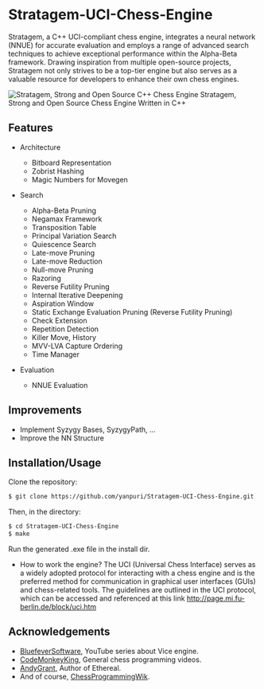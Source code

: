 # Stratagem-UCI-Chess-Engine
Stratagem, a C++ UCI-compliant chess engine, integrates a neural network (NNUE) for accurate evaluation and employs a range of advanced search techniques to achieve exceptional performance within the Alpha-Beta framework. Drawing inspiration from multiple open-source projects, Stratagem not only strives to be a top-tier engine but also serves as a valuable resource for developers to enhance their own chess engines.

![Stratagem, Strong and Open Source C++ Chess Engine](https://github.com/yanpuri/Stratagem-UCI-Chess-Engine/assets/121260820/6cee1812-570d-43db-bf75-92201a4acbda)
Stratagem, Strong and Open Source Chess Engine Written in C++


## Features
* Architecture
  * Bitboard Representation
  * Zobrist Hashing
  * Magic Numbers for Movegen

* Search 
  * Alpha-Beta Pruning
  * Negamax Framework
  * Transposition Table
  * Principal Variation Search
  * Quiescence Search
  * Late-move Pruning
  * Late-move Reduction
  * Null-move Pruning
  * Razoring
  * Reverse Futility Pruning
  * Internal Iterative Deepening
  * Aspiration Window
  * Static Exchange Evaluation Pruning (Reverse Futility Pruning)
  * Check Extension
  * Repetition Detection
  * Killer Move, History
  * MVV-LVA Capture Ordering
  * Time Manager
  
* Evaluation
  * NNUE Evaluation

## Improvements
  * Implement Syzygy Bases, SyzygyPath, ...
  * Improve the NN Structure
    
 ## Installation/Usage
 Clone the repository:

```bash
$ git clone https://github.com/yanpuri/Stratagem-UCI-Chess-Engine.git
```
Then, in the directory:
```bash
$ cd Stratagem-UCI-Chess-Engine
$ make
```
Run the generated .exe file in the install dir.
 
* How to work the engine?
The UCI (Universal Chess Interface) serves as a widely adopted protocol for interacting with a chess engine and is the preferred method for communication in graphical user interfaces (GUIs) and chess-related tools. The guidelines are outlined in the UCI protocol, which can be accessed and referenced at this link http://page.mi.fu-berlin.de/block/uci.htm


## Acknowledgements
* [BluefeverSoftware](https://www.youtube.com/@BlueFeverSoft), YouTube series about Vice engine.
* [CodeMonkeyKing](https://www.youtube.com/@chessprogramming591), General chess programming videos.
* [AndyGrant](https://github.com/AndyGrant), Author of Ethereal.
* And of course, [ChessProgrammingWik](https://www.chessprogramming.org/Main_Page).
